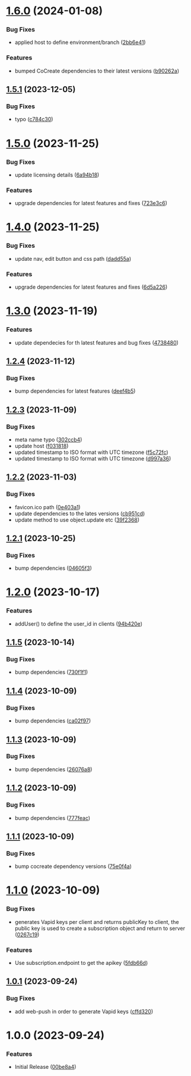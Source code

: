 # [1.6.0](https://github.com/CoCreate-app/CoCreate-notification/compare/v1.5.1...v1.6.0) (2024-01-08)


### Bug Fixes

* applied host to define environment/branch ([2bb6e41](https://github.com/CoCreate-app/CoCreate-notification/commit/2bb6e413827d17a2cf927ee5b8b18da325e7049a))


### Features

* bumped CoCreate dependencies to their latest versions ([b90262a](https://github.com/CoCreate-app/CoCreate-notification/commit/b90262a061b44d0d2a9eb828b7127387b5b3cc21))

## [1.5.1](https://github.com/CoCreate-app/CoCreate-notification/compare/v1.5.0...v1.5.1) (2023-12-05)


### Bug Fixes

* typo ([c784c30](https://github.com/CoCreate-app/CoCreate-notification/commit/c784c30a2de58eb3d3a0001986dbaacecb8abd09))

# [1.5.0](https://github.com/CoCreate-app/CoCreate-notification/compare/v1.4.0...v1.5.0) (2023-11-25)


### Bug Fixes

* update licensing details ([6a94b18](https://github.com/CoCreate-app/CoCreate-notification/commit/6a94b18221048c81c0031e2542be2a232063a385))


### Features

* upgrade dependencies for latest features and fixes ([723e3c6](https://github.com/CoCreate-app/CoCreate-notification/commit/723e3c6632f13268524c863ff58769e92c8d5efa))

# [1.4.0](https://github.com/CoCreate-app/CoCreate-notification/compare/v1.3.0...v1.4.0) (2023-11-25)


### Bug Fixes

* update nav, edit button and css path ([dadd55a](https://github.com/CoCreate-app/CoCreate-notification/commit/dadd55a2f6655adc9052e1c3b5f94d651a8c03e0))


### Features

* upgrade dependencies for latest features and fixes ([6d5a226](https://github.com/CoCreate-app/CoCreate-notification/commit/6d5a2261ca4f55e1e4fd71c6d928323f8e610ac6))

# [1.3.0](https://github.com/CoCreate-app/CoCreate-notification/compare/v1.2.4...v1.3.0) (2023-11-19)


### Features

* update dependecies for th latest features and bug fixes ([4738480](https://github.com/CoCreate-app/CoCreate-notification/commit/4738480c6b5cc3a2c76a9efa33a5d0c390358cb7))

## [1.2.4](https://github.com/CoCreate-app/CoCreate-notification/compare/v1.2.3...v1.2.4) (2023-11-12)


### Bug Fixes

* bump dependencies for latest features ([deef4b5](https://github.com/CoCreate-app/CoCreate-notification/commit/deef4b51cf90690da9824cc5d2e7614ea3fb5f38))

## [1.2.3](https://github.com/CoCreate-app/CoCreate-notification/compare/v1.2.2...v1.2.3) (2023-11-09)


### Bug Fixes

* meta name typo ([302ccb4](https://github.com/CoCreate-app/CoCreate-notification/commit/302ccb4f1e928e1eee1775a1359d9bbbbedd6df7))
* update host ([f031818](https://github.com/CoCreate-app/CoCreate-notification/commit/f031818031eeedd1f34d648b2b7a45d7fda1e5e5))
* updated timestamp to ISO format with UTC timezone ([f5c72fc](https://github.com/CoCreate-app/CoCreate-notification/commit/f5c72fc7f1cebc6382ab11e10e90b4b50d7c25e7))
* updated timestamp to ISO format with UTC timezone ([d997a36](https://github.com/CoCreate-app/CoCreate-notification/commit/d997a3630bf02cc60a5fe9f5f8dc6a184419992f))

## [1.2.2](https://github.com/CoCreate-app/CoCreate-notification/compare/v1.2.1...v1.2.2) (2023-11-03)


### Bug Fixes

* favicon.ico path ([0e403a1](https://github.com/CoCreate-app/CoCreate-notification/commit/0e403a1f08f1bd4aa4e150002514090d50398cb8))
* update dependencies to the lates versions ([cb951cd](https://github.com/CoCreate-app/CoCreate-notification/commit/cb951cdcd704594b0f8a0872b00570e5644bb4fc))
* update method to use object.update etc ([39f2368](https://github.com/CoCreate-app/CoCreate-notification/commit/39f23689808d1a9528187d009f6aef44dd0d0c6c))

## [1.2.1](https://github.com/CoCreate-app/CoCreate-notification/compare/v1.2.0...v1.2.1) (2023-10-25)


### Bug Fixes

* bump dependencies ([04605f3](https://github.com/CoCreate-app/CoCreate-notification/commit/04605f31e5c7fca53c8aa53c403910230b0fe850))

# [1.2.0](https://github.com/CoCreate-app/CoCreate-notification/compare/v1.1.5...v1.2.0) (2023-10-17)


### Features

* addUser() to define the user_id in clients ([94b420e](https://github.com/CoCreate-app/CoCreate-notification/commit/94b420edb17df9d51f6399e474b096b34b185efb))

## [1.1.5](https://github.com/CoCreate-app/CoCreate-notification/compare/v1.1.4...v1.1.5) (2023-10-14)


### Bug Fixes

* bump dependencies ([730f1f1](https://github.com/CoCreate-app/CoCreate-notification/commit/730f1f177e4ecde09e6350e4913885a90f029855))

## [1.1.4](https://github.com/CoCreate-app/CoCreate-notification/compare/v1.1.3...v1.1.4) (2023-10-09)


### Bug Fixes

* bump dependencies ([ca02f97](https://github.com/CoCreate-app/CoCreate-notification/commit/ca02f9721566287efc2f98025a18dbd4241462d0))

## [1.1.3](https://github.com/CoCreate-app/CoCreate-notification/compare/v1.1.2...v1.1.3) (2023-10-09)


### Bug Fixes

* bump dependencies ([26076a8](https://github.com/CoCreate-app/CoCreate-notification/commit/26076a85e0e147d76aa847ed10da5f6283b8fbc9))

## [1.1.2](https://github.com/CoCreate-app/CoCreate-notification/compare/v1.1.1...v1.1.2) (2023-10-09)


### Bug Fixes

* bump dependencies ([777feac](https://github.com/CoCreate-app/CoCreate-notification/commit/777feacdd35236331b6249ce08ff69a8022fd03d))

## [1.1.1](https://github.com/CoCreate-app/CoCreate-notification/compare/v1.1.0...v1.1.1) (2023-10-09)


### Bug Fixes

* bump cocreate dependency versions ([75e0f4a](https://github.com/CoCreate-app/CoCreate-notification/commit/75e0f4afe58d0a829706f31235cab5b7cc3e2a8c))

# [1.1.0](https://github.com/CoCreate-app/CoCreate-notification/compare/v1.0.1...v1.1.0) (2023-10-09)


### Bug Fixes

* generates Vapid keys per client and returns publicKey to client, the public key is used to create a subscription object and return to server ([0267c19](https://github.com/CoCreate-app/CoCreate-notification/commit/0267c1904a6e6d03c73e4c767cb39f26287776d9))


### Features

* Use subscription.endpoint to get the apikey ([5fdb66d](https://github.com/CoCreate-app/CoCreate-notification/commit/5fdb66d52ca996ca096f3c935a75bd98c812a9cc))

## [1.0.1](https://github.com/CoCreate-app/CoCreate-notification/compare/v1.0.0...v1.0.1) (2023-09-24)


### Bug Fixes

* add web-push in order to generate Vapid keys ([cffd320](https://github.com/CoCreate-app/CoCreate-notification/commit/cffd3202b28722cb930b2be18370b1c835c6e2b2))

# 1.0.0 (2023-09-24)


### Features

* Initial Release ([00be8a4](https://github.com/CoCreate-app/CoCreate-notification/commit/00be8a455d321c96dd5d53501ae901b543a7a2cc))

